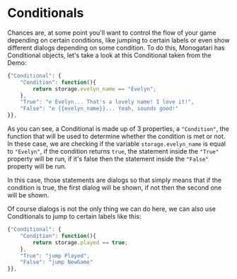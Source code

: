 # Conditionals

Chances are, at some point you'll want to control the flow of your game depending on certain conditions, like jumping to certain labels or even show different dialogs depending on some condition. To do this, Monogatari has Conditional objects, let's take a look at this Conditional taken from the Demo:

```javascript
{"Conditional": {
    "Condition": function(){
        return storage.evelyn_name == "Evelyn";
    },
    "True": "e Evelyn... That's a lovely name! I love it!",
    "False": "e {{evelyn_name}}... Yeah, sounds good!"
}},
```

As you can see, a Conditional is made up of 3 properties, a `"Condition"`, the function that will be used to determine whether the condition is met or not. In these case, we are checking if the variable `storage.evelyn_name` is equal to `"Evelyn"`, if the condition returns `true`, the statement inside the `"True"` property will be run, if it's false then the statement inside the `"False"` property will be run.

In this case, those statements are dialogs so that simply means that if the condition is true, the first dialog will be shown, if not then the second one will be shown.

Of course dialogs is not the only thing we can do here, we can also use Conditionals to jump to certain labels like this:

```javascript
{"Conditional": {
    "Condition": function(){
        return storage.played == true;
    },
    "True": "jump Played",
    "False": "jump NewGame"
}},
```

